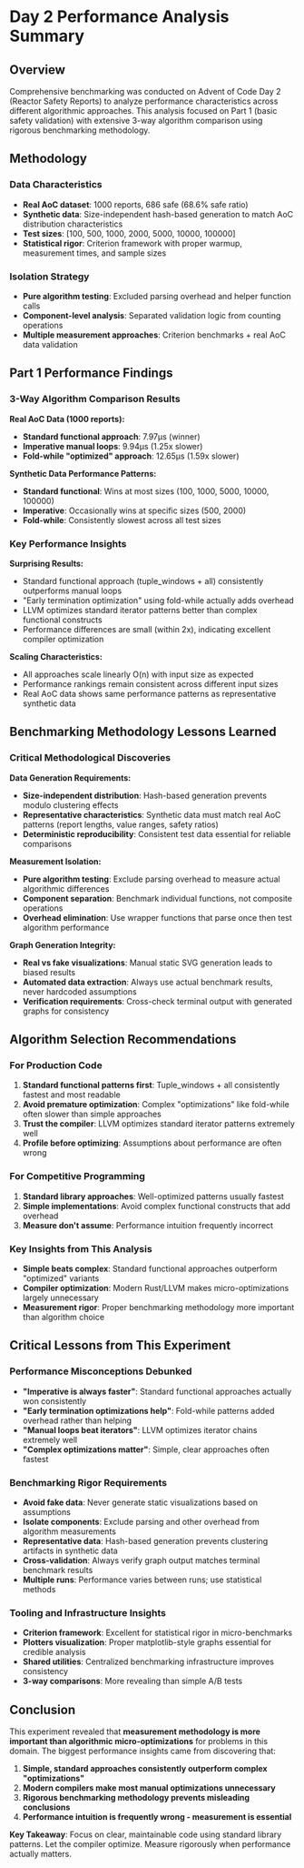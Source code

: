 # Day 2 Performance Analysis Summary

## Overview

Comprehensive benchmarking was conducted on Advent of Code Day 2 (Reactor Safety Reports) to analyze performance characteristics across different algorithmic approaches. This analysis focused on Part 1 (basic safety validation) with extensive 3-way algorithm comparison using rigorous benchmarking methodology.

## Methodology

### Data Characteristics
- **Real AoC dataset**: 1000 reports, 686 safe (68.6% safe ratio)
- **Synthetic data**: Size-independent hash-based generation to match AoC distribution characteristics
- **Test sizes**: [100, 500, 1000, 2000, 5000, 10000, 100000]
- **Statistical rigor**: Criterion framework with proper warmup, measurement times, and sample sizes

### Isolation Strategy
- **Pure algorithm testing**: Excluded parsing overhead and helper function calls
- **Component-level analysis**: Separated validation logic from counting operations
- **Multiple measurement approaches**: Criterion benchmarks + real AoC data validation

## Part 1 Performance Findings

### 3-Way Algorithm Comparison Results

**Real AoC Data (1000 reports):**
- **Standard functional approach**: 7.97μs (winner)
- **Imperative manual loops**: 9.94μs (1.25x slower)
- **Fold-while "optimized" approach**: 12.65μs (1.59x slower)

**Synthetic Data Performance Patterns:**
- **Standard functional**: Wins at most sizes (100, 1000, 5000, 10000, 100000)
- **Imperative**: Occasionally wins at specific sizes (500, 2000)
- **Fold-while**: Consistently slowest across all test sizes

### Key Performance Insights

**Surprising Results:**
- Standard functional approach (tuple_windows + all) consistently outperforms manual loops
- "Early termination optimization" using fold-while actually adds overhead
- LLVM optimizes standard iterator patterns better than complex functional constructs
- Performance differences are small (within 2x), indicating excellent compiler optimization

**Scaling Characteristics:**
- All approaches scale linearly O(n) with input size as expected
- Performance rankings remain consistent across different input sizes
- Real AoC data shows same performance patterns as representative synthetic data

## Benchmarking Methodology Lessons Learned

### Critical Methodological Discoveries

**Data Generation Requirements:**
- **Size-independent distribution**: Hash-based generation prevents modulo clustering effects
- **Representative characteristics**: Synthetic data must match real AoC patterns (report lengths, value ranges, safety ratios)
- **Deterministic reproducibility**: Consistent test data essential for reliable comparisons

**Measurement Isolation:**
- **Pure algorithm testing**: Exclude parsing overhead to measure actual algorithmic differences
- **Component separation**: Benchmark individual functions, not composite operations
- **Overhead elimination**: Use wrapper functions that parse once then test algorithm performance

**Graph Generation Integrity:**
- **Real vs fake visualizations**: Manual static SVG generation leads to biased results
- **Automated data extraction**: Always use actual benchmark results, never hardcoded assumptions
- **Verification requirements**: Cross-check terminal output with generated graphs for consistency

## Algorithm Selection Recommendations

### For Production Code
1. **Standard functional patterns first**: Tuple_windows + all consistently fastest and most readable
2. **Avoid premature optimization**: Complex "optimizations" like fold-while often slower than simple approaches
3. **Trust the compiler**: LLVM optimizes standard iterator patterns extremely well
4. **Profile before optimizing**: Assumptions about performance are often wrong

### For Competitive Programming
1. **Standard library approaches**: Well-optimized patterns usually fastest
2. **Simple implementations**: Avoid complex functional constructs that add overhead
3. **Measure don't assume**: Performance intuition frequently incorrect

### Key Insights from This Analysis
- **Simple beats complex**: Standard functional approaches outperform "optimized" variants
- **Compiler optimization**: Modern Rust/LLVM makes micro-optimizations largely unnecessary
- **Measurement rigor**: Proper benchmarking methodology more important than algorithm choice

## Critical Lessons from This Experiment

### Performance Misconceptions Debunked
- **"Imperative is always faster"**: Standard functional approaches actually won consistently
- **"Early termination optimizations help"**: Fold-while patterns added overhead rather than helping
- **"Manual loops beat iterators"**: LLVM optimizes iterator chains extremely well
- **"Complex optimizations matter"**: Simple, clear approaches often fastest

### Benchmarking Rigor Requirements  
- **Avoid fake data**: Never generate static visualizations based on assumptions
- **Isolate components**: Exclude parsing and other overhead from algorithm measurements
- **Representative data**: Hash-based generation prevents clustering artifacts in synthetic data
- **Cross-validation**: Always verify graph output matches terminal benchmark results
- **Multiple runs**: Performance varies between runs; use statistical methods

### Tooling and Infrastructure Insights
- **Criterion framework**: Excellent for statistical rigor in micro-benchmarks
- **Plotters visualization**: Proper matplotlib-style graphs essential for credible analysis
- **Shared utilities**: Centralized benchmarking infrastructure improves consistency
- **3-way comparisons**: More revealing than simple A/B tests

## Conclusion

This experiment revealed that **measurement methodology is more important than algorithmic micro-optimizations** for problems in this domain. The biggest performance insights came from discovering that:

1. **Simple, standard approaches consistently outperform complex "optimizations"**
2. **Modern compilers make most manual optimizations unnecessary**  
3. **Rigorous benchmarking methodology prevents misleading conclusions**
4. **Performance intuition is frequently wrong - measurement is essential**

**Key Takeaway**: Focus on clear, maintainable code using standard library patterns. Let the compiler optimize. Measure rigorously when performance actually matters.